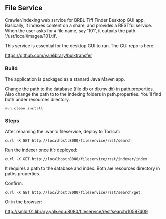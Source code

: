 ## File Service

Crawler/indexing web service for BRBL Tiff Finder Desktop GUI app. Basically, it indexes content on a share, and provides a RESTful service. When the user asks for a file name, say '101', it outputs the path '/usr/local/images/101.tif'.

This service is essential for the desktop GUI to run. The GUI repo is here:

https://github.com/yalelibrary/bulktransfer

### Build

The application is packaged as a stanard Java Maven app.

Change the path to the database (file db or db.mv.db) in path.properties. Also change the path to to the indexing folders in path.properties. You'll find both under resources directory.

```
mvn clean install
```

### Steps

After renaming the .war to fileservice, deploy to Tomcat:

```
curl -X GET http://localhost:8080/fileservice/rest/search
```

Run the indexer once it's deployed:

```
curl -X GET http://localhost:8080/fileservice/rest/indexer/index

```

It requires a path to the database and index. Both are resources directory in paths.properties.

Confirm:

```
curl -X GET http://localhost:8080/fileservice/rest/search/get

```
Or in the browser:

http://smldr01.library.yale.edu:8080/fileservice/rest/search/10597409
